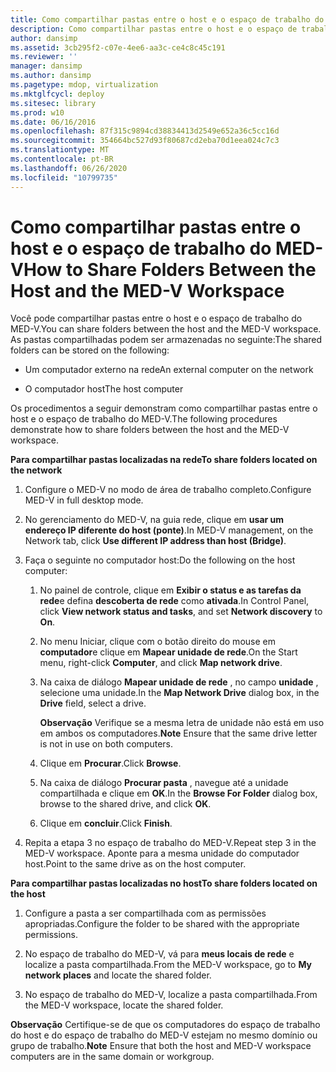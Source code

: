 ```yaml
---
title: Como compartilhar pastas entre o host e o espaço de trabalho do MED-V
description: Como compartilhar pastas entre o host e o espaço de trabalho do MED-V
author: dansimp
ms.assetid: 3cb295f2-c07e-4ee6-aa3c-ce4c8c45c191
ms.reviewer: ''
manager: dansimp
ms.author: dansimp
ms.pagetype: mdop, virtualization
ms.mktglfcycl: deploy
ms.sitesec: library
ms.prod: w10
ms.date: 06/16/2016
ms.openlocfilehash: 87f315c9894cd38834413d2549e652a36c5cc16d
ms.sourcegitcommit: 354664bc527d93f80687cd2eba70d1eea024c7c3
ms.translationtype: MT
ms.contentlocale: pt-BR
ms.lasthandoff: 06/26/2020
ms.locfileid: "10799735"
---
```

# <span data-ttu-id="53b68-103">Como compartilhar pastas entre o host e o espaço de trabalho do MED-V</span><span class="sxs-lookup"><span data-stu-id="53b68-103">How to Share Folders Between the Host and the MED-V Workspace</span></span>


<span data-ttu-id="53b68-104">Você pode compartilhar pastas entre o host e o espaço de trabalho do MED-V.</span><span class="sxs-lookup"><span data-stu-id="53b68-104">You can share folders between the host and the MED-V workspace.</span></span> <span data-ttu-id="53b68-105">As pastas compartilhadas podem ser armazenadas no seguinte:</span><span class="sxs-lookup"><span data-stu-id="53b68-105">The shared folders can be stored on the following:</span></span>

-   <span data-ttu-id="53b68-106">Um computador externo na rede</span><span class="sxs-lookup"><span data-stu-id="53b68-106">An external computer on the network</span></span>

-   <span data-ttu-id="53b68-107">O computador host</span><span class="sxs-lookup"><span data-stu-id="53b68-107">The host computer</span></span>

<span data-ttu-id="53b68-108">Os procedimentos a seguir demonstram como compartilhar pastas entre o host e o espaço de trabalho do MED-V.</span><span class="sxs-lookup"><span data-stu-id="53b68-108">The following procedures demonstrate how to share folders between the host and the MED-V workspace.</span></span>

**<span data-ttu-id="53b68-109">Para compartilhar pastas localizadas na rede</span><span class="sxs-lookup"><span data-stu-id="53b68-109">To share folders located on the network</span></span>**

1.  <span data-ttu-id="53b68-110">Configure o MED-V no modo de área de trabalho completo.</span><span class="sxs-lookup"><span data-stu-id="53b68-110">Configure MED-V in full desktop mode.</span></span>

2.  <span data-ttu-id="53b68-111">No gerenciamento do MED-V, na guia rede, clique em **usar um endereço IP diferente do host (ponte)**.</span><span class="sxs-lookup"><span data-stu-id="53b68-111">In MED-V management, on the Network tab, click **Use different IP address than host (Bridge)**.</span></span>

3.  <span data-ttu-id="53b68-112">Faça o seguinte no computador host:</span><span class="sxs-lookup"><span data-stu-id="53b68-112">Do the following on the host computer:</span></span>

    1.  <span data-ttu-id="53b68-113">No painel de controle, clique em **Exibir o status e as tarefas da rede**e defina **descoberta de rede** como **ativada**.</span><span class="sxs-lookup"><span data-stu-id="53b68-113">In Control Panel, click **View network status and tasks**, and set **Network discovery** to **On**.</span></span>

    2.  <span data-ttu-id="53b68-114">No menu Iniciar, clique com o botão direito do mouse em **computador**e clique em **Mapear unidade de rede**.</span><span class="sxs-lookup"><span data-stu-id="53b68-114">On the Start menu, right-click **Computer**, and click **Map network drive**.</span></span>

    3.  <span data-ttu-id="53b68-115">Na caixa de diálogo **Mapear unidade de rede** , no campo **unidade** , selecione uma unidade.</span><span class="sxs-lookup"><span data-stu-id="53b68-115">In the **Map Network Drive** dialog box, in the **Drive** field, select a drive.</span></span>

        <span data-ttu-id="53b68-116">**Observação**  Verifique se a mesma letra de unidade não está em uso em ambos os computadores.</span><span class="sxs-lookup"><span data-stu-id="53b68-116">**Note** Ensure that the same drive letter is not in use on both computers.</span></span>

         

    4.  <span data-ttu-id="53b68-117">Clique em **Procurar**.</span><span class="sxs-lookup"><span data-stu-id="53b68-117">Click **Browse**.</span></span>

    5.  <span data-ttu-id="53b68-118">Na caixa de diálogo **Procurar pasta** , navegue até a unidade compartilhada e clique em **OK**.</span><span class="sxs-lookup"><span data-stu-id="53b68-118">In the **Browse For Folder** dialog box, browse to the shared drive, and click **OK**.</span></span>

    6.  <span data-ttu-id="53b68-119">Clique em **concluir**.</span><span class="sxs-lookup"><span data-stu-id="53b68-119">Click **Finish**.</span></span>

4.  <span data-ttu-id="53b68-120">Repita a etapa 3 no espaço de trabalho do MED-V.</span><span class="sxs-lookup"><span data-stu-id="53b68-120">Repeat step 3 in the MED-V workspace.</span></span> <span data-ttu-id="53b68-121">Aponte para a mesma unidade do computador host.</span><span class="sxs-lookup"><span data-stu-id="53b68-121">Point to the same drive as on the host computer.</span></span>

**<span data-ttu-id="53b68-122">Para compartilhar pastas localizadas no host</span><span class="sxs-lookup"><span data-stu-id="53b68-122">To share folders located on the host</span></span>**

1.  <span data-ttu-id="53b68-123">Configure a pasta a ser compartilhada com as permissões apropriadas.</span><span class="sxs-lookup"><span data-stu-id="53b68-123">Configure the folder to be shared with the appropriate permissions.</span></span>

2.  <span data-ttu-id="53b68-124">No espaço de trabalho do MED-V, vá para **meus locais de rede** e localize a pasta compartilhada.</span><span class="sxs-lookup"><span data-stu-id="53b68-124">From the MED-V workspace, go to **My network places** and locate the shared folder.</span></span>

3.  <span data-ttu-id="53b68-125">No espaço de trabalho do MED-V, localize a pasta compartilhada.</span><span class="sxs-lookup"><span data-stu-id="53b68-125">From the MED-V workspace, locate the shared folder.</span></span>

<span data-ttu-id="53b68-126">**Observação**  Certifique-se de que os computadores do espaço de trabalho do host e do espaço de trabalho do MED-V estejam no mesmo domínio ou grupo de trabalho.</span><span class="sxs-lookup"><span data-stu-id="53b68-126">**Note** Ensure that both the host and MED-V workspace computers are in the same domain or workgroup.</span></span>

 

 

 





